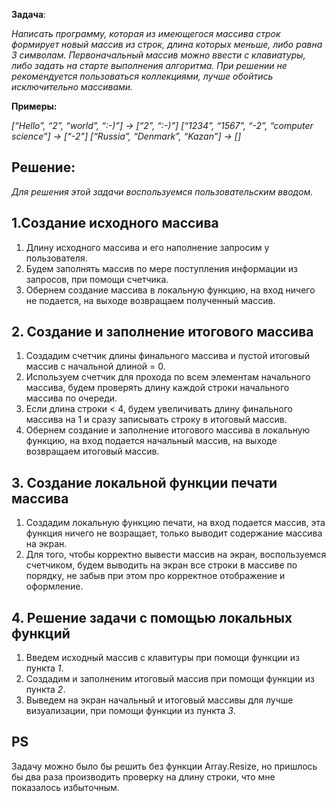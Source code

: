**Задача**: 

*Написать программу, которая из имеющегося массива строк формирует новый массив из строк, длина которых меньше, либо равна 3 символам. Первоначальный массив можно ввести с клавиатуры, либо задать на старте выполнения алгоритма. При решении не рекомендуется пользоваться коллекциями, лучше обойтись исключительно массивами.*

**Примеры:**

*[“Hello”, “2”, “world”, “:-)”] → [“2”, “:-)”]
[“1234”, “1567”, “-2”, “computer science”] → [“-2”]
[“Russia”, “Denmark”, “Kazan”] → []*

## Решение:
*Для решения этой задачи воспользуемся пользовательским вводом.*

## 1.Создание исходного массива

1. Длину исходного массива и его наполнение запросим у пользователя.
2. Будем заполнять массив по мере поступления информации из запросов, при помощи счетчика.
3. Обернем создание массива в локальную функцию, на вход ничего не подается, на выходе возвращаем полученный массив.

## 2. Создание и заполнение итогового массива

1. Создадим счетчик длины финального массива и пустой итоговый массив с начальной длиной = 0.
2. Используем счетчик для прохода по всем элементам начального массива, будем проверять длину каждой строки начального массива по очереди.
3. Если длина строки < 4, будем увеличивать длину финального массива на 1 и сразу записывать строку в итоговый массив.
4. Обернем создание и заполнение итогового массива в локальную функцию, на вход подается начальный массив, на выходе возвращаем итоговый массив.

## 3. Cоздание локальной функции печати массива

1. Создадим локальную функцию печати, на вход подается массив, эта функция ничего не возращает, только выводит содержание массива на экран.
2. Для того, чтобы корректно вывести массив на экран, воспользуемся счетчиком, будем выводить на экран все строки в массиве по порядку, не забыв при этом про корректное отображение и оформление.

## 4. Решение задачи с помощью локальных функций

1. Введем исходный массив с клавитуры при помощи функции из пункта *1*.
2. Создадим и заполненим итоговый массив при помощи функции из пункта *2*.
3. Выведем на экран начальный и итоговый массивы для лучше визуализации, при помощи функции из пункта *3*.

## PS
Задачу можно было бы решить без функции Array.Resize, но пришлось бы два раза производить проверку на длину строки, что мне показалось избыточным.